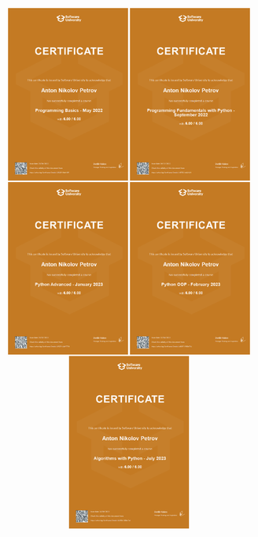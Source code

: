 <div align="center" display="flex">
    <img src="./certs/python_basics.jfif" alt="Python_basics" width="244" height="350">
    <img src="./certs/python_fundamentals.jfif" alt="Python_fund" width="244" height="350">
    <img src="./certs/python_advanced.jfif" alt="Python_advanced" width="244" height="350">
    <img src="./certs/python_opp.jfif" alt="Python_oop" width="244" height="350">
    <img src="./certs/python_algorithms.jfif" alt="Python_algorithms" width="244" height="350">  
</div>
